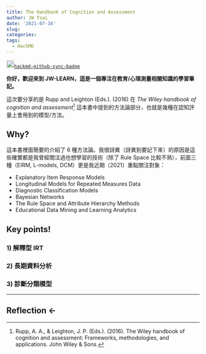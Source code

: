 ```yaml
---
title: The Handbook of Cognition and Assessment
author: JW Tsai
date: '2021-07-16'
slug: 
categories:
tags:
  - HackMD
---
```


[<img src="https://pic.sopili.net/pub/emoji/twitter/2/72x72/1f60e.png" width=20 height=20>`hackmd-github-sync-badge`](https://hackmd.io/Cm50M7SZTVultphjQooPEA)


**你好，歡迎來到 JW-LEARN，這是一個專注在教育/心理測量相關知識的學習筆記。**

這次要分享的是 Rupp and Leighton (Eds.). (2016) 在 _The Wiley handbook of cognition and assessment_[^1] 這本書中提到的方法論部分，也就是幾種在認知評量上會用到的模型/方法。

## Why?

這本書裡面簡要的介紹了 6 種方法論。我很訝異（訝異到要記下來）的原因是這些確實都是我曾經關注過也想學習的技術（除了 Rule Space 比較不熟），前面三種（EIRM, L-models, DCM）更是我近期（2021）重點關注對象：

- Explanatory Item Response Models
- Longitudinal Models for Repeated Measures Data
- Diagnostic Classification Models
- Bayesian Networks
- The Rule Space and Attribute Hierarchy Methods
- Educational Data Mining and Learning Analytics

## Key points!


### 1) 解釋型 IRT
### 2) 長期資料分析
### 3) 診斷分類模型



---


## Reflection <-









[^1]: Rupp, A. A., & Leighton, J. P. (Eds.). (2016). The Wiley handbook of cognition and assessment: Frameworks, methodologies, and applications. John Wiley & Sons.


